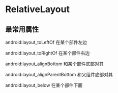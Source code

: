 # RelativeLayout

## 最常用属性

android:layout_toLeftOf
在某个部件左边

android:layout_toRightOf
在某个部件右边

android:layout_alignBottom
和某个部件底部对其

android:layout_alignParentBottom
和父组件底部对其

android:layout_below
在某个部件下面

